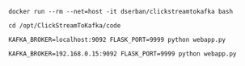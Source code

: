 `docker run --rm --net=host -it dserban/clickstreamtokafka bash`
```
cd /opt/ClickStreamToKafka/code

KAFKA_BROKER=localhost:9092 FLASK_PORT=9999 python webapp.py

KAFKA_BROKER=192.168.0.15:9092 FLASK_PORT=9999 python webapp.py
```
